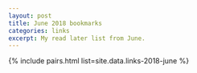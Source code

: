 ```yaml
---
layout: post
title: June 2018 bookmarks
categories: links
excerpt: My read later list from June.
---
```


{% include pairs.html list=site.data.links-2018-june %}
